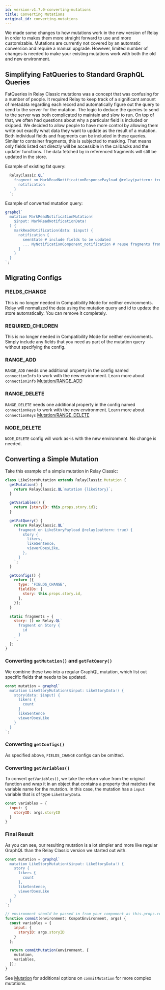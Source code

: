 ```yaml
---
id: version-v1.7.0-converting-mutations
title: Converting Mutations
original_id: converting-mutations
---
```


We made some changes to how mutations work in the new version of Relay in order to makes them more straight forward to use and more customizable. Mutations are currently not covered by an automatic conversion and require a manual upgrade. However, limited number of changes is needed to make your existing mutations work with both the old and new environment.

## Simplifying FatQueries to Standard GraphQL Queries

FatQueries in Relay Classic mutations was a concept that was confusing for a number of people. It required Relay to keep track of a significant amount of metadata regarding each record and automatically figure out the query to send to the server for the mutation. The logic to deduce the queries to send to the server was both complicated to maintain and slow to run. On top of that, we often had questions about why a particular field is included or skipped. We decided to allow people to have more control by allowing them write out exactly what data they want to update as the result of a mutation. Both individual fields and fragments can be included in these queries. Similar to container fragments, this is subjected to masking. That means only fields listed out directly will be accessible in the callbacks and the updater functions. The data fetched by in referenced fragments will still be updated in the store.

Example of existing fat query:

```javascript
  RelayClassic.QL`
    fragment on MarkReadNotificationResponsePayload @relay(pattern: true) {
      notification
    }
  `;
```

Example of converted mutation query:

```javascript
graphql`
  mutation MarkReadNotificationMutation(
    $input: MarkReadNotificationData!
  ) {
    markReadNotification(data: $input) {
      notification {
        seenState # include fields to be updated
        ... MyNotificationComponent_notification # reuse fragments from components to be updated
      }
    }
  }
`;
```

## Migrating Configs

### FIELDS_CHANGE

This is no longer needed in Compatibility Mode for neither environments. Relay will normalized the data using the mutation query and id to update the store automatically. You can remove it completely.

### REQUIRED_CHILDREN

This is no longer needed in Compatibility Mode for neither environments. Simply include any fields that you need as part of the mutation query without specifying the config.

### RANGE_ADD

`RANGE_ADD` needs one additional property in the config named `connectionInfo` to work with the new environment. Learn more about `connectionInfo` [Mutation/RANGE_ADD](mutations.html#range-add)

### RANGE_DELETE

`RANGE_DELETE` needs one additional property in the config named `connectionKeys` to work with the new environment. Learn more about `connectionKeys` [Mutation/RANGE_DELETE](mutations.html#range-delete)

### NODE_DELETE

`NODE_DELETE` config will work as-is with the new environment. No change is needed.

## Converting a Simple Mutation

Take this example of a simple mutation in Relay Classic:

```javascript
class LikeStoryMutation extends RelayClassic.Mutation {
  getMutation() {
    return RelayClassic.QL`mutation {likeStory}`;
  }

  getVariables() {
    return {storyID: this.props.story.id};
  }

  getFatQuery() {
    return RelayClassic.QL`
      fragment on LikeStoryPayload @relay(pattern: true) {
        story {
          likers,
          likeSentence,
          viewerDoesLike,
        },
      }
    `;
  }

  getConfigs() {
    return [{
      type: 'FIELDS_CHANGE',
      fieldIDs: {
        story: this.props.story.id,
      },
    }];
  }

  static fragments = {
    story: () => Relay.QL`
      fragment on Story {
        id
      }
    `,
  };
}
```

### Converting `getMutation()` and `getFatQuery()`

We combine these two into a regular GraphQL mutation, which list out specific fields that needs to be updated.

```javascript
const mutation = graphql`
  mutation LikeStoryMutation($input: LikeStoryData!) {
    story(data: $input) {
      likers {
        count
      }
      likeSentence
      viewerDoesLike
    }
  }
`;
```

### Converting `getConfigs()`

As specified above, `FIELDS_CHANGE` configs can be omitted.

### Converting `getVariables()`

To convert `getVariables()`, we take the return value from the original function and wrap it in an object that contains a property that matches the variable name for the mutation. In this case, the mutation has a `input` variable that is of type `LikeStoryData`.

```javascript
const variables = {
  input: {
    storyID: args.storyID
  }
}
```

### Final Result

As you can see, our resulting mutation is a lot simpler and more like regular GraphQL than the Relay Classic version we started out with.

```javascript
const mutation = graphql`
  mutation LikeStoryMutation($input: LikeStoryData!) {
    story {
      likers {
        count
      },
      likeSentence,
      viewerDoesLike
    }
  }
`;

// environment should be passed in from your component as this.props.relay.environment
function commit(environment: CompatEnvironment, args) {
  const variables = {
    input: {
      storyID: args.storyID
    }
  };

  return commitMutation(environment, {
    mutation,
    variables,
  });
}
```

See [Mutation](mutations.html) for additional options on `commitMutation` for more complex mutations.
